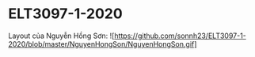 # ELT3097-1-2020

Layout của Nguyễn Hồng Sơn:
![https://github.com/sonnh23/ELT3097-1-2020/blob/master/NguyenHongSon/NguyenHongSon.gif]
